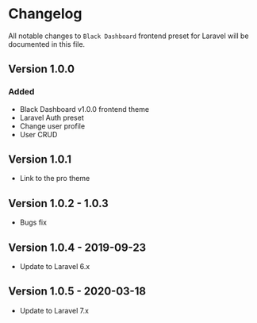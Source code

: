 # Changelog

All notable changes to `Black Dashboard` frontend preset for Laravel will be documented in this file.

## Version 1.0.0

### Added
- Black Dashboard v1.0.0 frontend theme
- Laravel Auth preset
- Change user profile
- User CRUD

## Version 1.0.1
  - Link to the pro theme

## Version 1.0.2 - 1.0.3
  - Bugs fix
  
## Version 1.0.4 - 2019-09-23

  - Update to Laravel 6.x
  
## Version 1.0.5 - 2020-03-18

  - Update to Laravel 7.x

